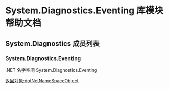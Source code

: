 # System.Diagnostics.Eventing 库模块帮助文档

<a id="System.Diagnostics"></a>
## System.Diagnostics 成员列表


<a id="System.Diagnostics.Eventing"></a>
### System.Diagnostics.Eventing 
 .NET 名字空间 System.Diagnostics.Eventing  
  
[返回对象:dotNetNameSpaceObject](https://www.aardio.com/zh-cn/doc/library-reference/dotNet/appDomain.html#dotNetNameSpaceObject)
